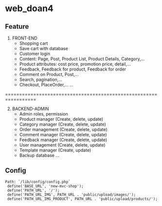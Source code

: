 # web_doan4
## Feature
1. FRONT-END
    - Shopping cart
    - Save cart with database
    - Customer login
    - Content: Page, Post, Product List, Product Details, Category,...
    - Product attributes: cost price, promotion price, detail,...
    - Feedback, Feedback for product, Feedback for order
    - Comment on Product, Post,...
    - Search, pagination,...
    - Checkout, PlaceOrder,...
    ...
    
=================================================================

2. BACKEND-ADMIN
    - Admin roles, permission
    - Product manager   (Create, delete, update)
    - Category manager  (Create, delete, update)
    - Order management  (Create, delete, update)
    - Comment manager   (Create, delete, update)
    - Feedback manager  (Create, delete, update)
    - User management   (Create, delete, update)
    - Template manager  (Create, update)
    - Backup database 
    ...
   <?php
## Config
    Path: `/lib/config/config.php`
     define('BASE_URL', 'new-mvc-shop');
     define('PATH_URL', '/');
     define('PATH_URL_IMG', PATH_URL . 'public/upload/images/');
     define('PATH_URL_IMG_PRODUCT', PATH_URL . 'public/upload/products/');
    
